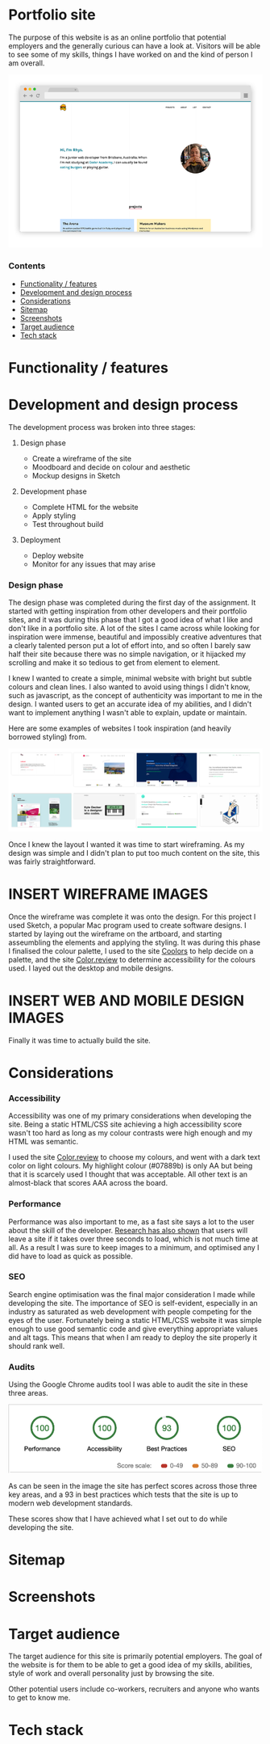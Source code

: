 # Portfolio site

The purpose of this website is as an online portfolio that potential employers and the generally curious can have a look at. Visitors will be able to see some of my skills, things I have worked on and the kind of person I am overall.

![Website image](https://raw.githubusercontent.com/RhyG/portfolio_site/master/docs/images/website_demo.png "Website image")

### Contents

* [Functionality / features](#features)
* [Development and design process](#dev)
* [Considerations](#considerations)
* [Sitemap](#map)
* [Screenshots](#screens)
* [Target audience](#audience)
* [Tech stack](#tech)

# Functionality / features
<a id="features"></a> 

# Development and design process
<a id="dev"></a> 

The development process was broken into three stages:

1. Design phase
    * Create a wireframe of the site
    * Moodboard and decide on colour and aesthetic
    * Mockup designs in Sketch

2. Development phase
    * Complete HTML for the website
    * Apply styling
    * Test throughout build

3. Deployment
    * Deploy website
    * Monitor for any issues that may arise

### Design phase

The design phase was completed during the first day of the assignment. It started with getting inspiration from other developers and their portfolio sites, and it was during this phase that I got a good idea of what I like and don't like in a portfolio site. A lot of the sites I came across while looking for inspiration were immense, beautiful and impossibly creative adventures that a clearly talented person put a lot of effort into, and so often I barely saw half their site because there was no simple navigation, or it hijacked my scrolling and make it so tedious to get from element to element.

I knew I wanted to create a simple, minimal website with bright but subtle colours and clean lines. I also wanted to avoid using things I didn't know, such as javascript, as the concept of authenticity was important to me in the design. I wanted users to get an accurate idea of my abilities, and I didn't want to implement anything I wasn't able to explain, update or maintain.

Here are some examples of websites I took inspiration (and heavily borrowed styling) from.

![Website inspiration](https://raw.githubusercontent.com/RhyG/portfolio_site/master/docs/images/website_inspo.jpg "Website inspiration")

Once I knew the layout I wanted it was time to start wireframing. As my design was simple and I didn't plan to put too much content on the site, this was fairly straightforward.

# INSERT WIREFRAME IMAGES

Once the wireframe was complete it was onto the design. For this project I used Sketch, a popular Mac program used to create software designs. I started by laying out the wireframe on the artboard, and starting asseumbling the elements and applying the styling. It was during this phase I finalised the colour palette, I used to the site [Coolors](http://coolors.co/) to help decide on a palette, and the site [Color.review](https://color.review/) to determine accessibility for the colours used. I layed out the desktop and mobile designs.

# INSERT WEB AND MOBILE DESIGN IMAGES

Finally it was time to actually build the site. 

# Considerations
<a id="considerations"></a> 

### Accessibility

Accessibility was one of my primary considerations when developing the site. Being a static HTML/CSS site achieving a high accessibility score wasn't too hard as long as my colour contrasts were high enough and my HTML was semantic.

I used the site [Color.review](https://color.review/) to choose my colours, and went with a dark text color on light colours. My highlight colour (#07889b) is only AA but being that it is scarcely used I thought that was acceptable. All other text is an almost-black that scores AAA across the board.

### Performance

Performance was also important to me, as a fast site says a lot to the user about the skill of the developer. [Research has also shown](https://www.marketingdive.com/news/google-53-of-mobile-users-abandon-sites-that-take-over-3-seconds-to-load/426070/) that users will leave a site if it takes over three seconds to load, which is not much time at all. As a result I was sure to keep images to a minimum, and optimised any I did have to load as quick as possible.

### SEO

Search engine optimisation was the final major consideration I made while developing the site. The importance of SEO is self-evident, especially in an industry as saturated as web development with people competing for the eyes of the user. Fortunately being a static HTML/CSS website it was simple enough to use good semantic code and give everything appropriate values and alt tags. This means that when I am ready to deploy the site properly it should rank well.

### Audits

Using the Google Chrome audits tool I was able to audit the site in these three areas.

![Google Chrome Audits](https://raw.githubusercontent.com/RhyG/portfolio_site/master/docs/images/audits.png "Google Chrome Audits")

As can be seen in the image the site has perfect scores across those three key areas, and a 93 in best practices which tests that the site is up to modern web development standards.

These scores show that I have achieved what I set out to do while developing the site.

# Sitemap
<a id="map"></a>

# Screenshots
<a id="screens"></a>

# Target audience
<a id="audience"></a>

The target audience for this site is primarily potential employers. The goal of the website is for them to be able to get a good idea of my skills, abilities, style of work and overall personality just by browsing the site.

Other potential users include co-workers, recruiters and anyone who wants to get to know me.

# Tech stack
<a id="tech"></a>